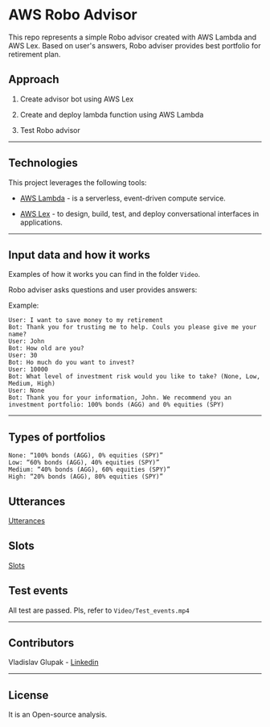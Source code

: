 # AWS Robo Advisor

This repo represents a simple Robo advisor created with AWS Lambda and AWS Lex. Based on user's answers, Robo adviser provides best portfolio for retirement plan.

## Approach

1. Create advisor bot using AWS Lex

2. Create and deploy lambda function using AWS Lambda

3. Test Robo advisor

---

## Technologies

This project leverages the following tools:

- [AWS Lambda](https://aws.amazon.com/lambda/) - is a serverless, event-driven compute service.

- [AWS Lex](https://aws.amazon.com/lex/) - to design, build, test, and deploy conversational interfaces in applications.

---

## Input data and how it works

Examples of how it works you can find in the folder `Video`.

Robo adviser asks questions and user provides answers:

Example:

```
User: I want to save money to my retirement
Bot: Thank you for trusting me to help. Couls you please give me your name?
User: John
Bot: How old are you?
User: 30
Bot: Ho much do you want to invest?
User: 10000
Bot: What level of investment risk would you like to take? (None, Low, Medium, High)
User: None
Bot: Thank you for your information, John. We recommend you an investment portfolio: 100% bonds (AGG) and 0% equities (SPY)

```

---

## Types of portfolios

```
None: “100% bonds (AGG), 0% equities (SPY)”
Low: “60% bonds (AGG), 40% equities (SPY)”
Medium: “40% bonds (AGG), 60% equities (SPY)”
High: “20% bonds (AGG), 80% equities (SPY)”
```

## Utterances

[Utterances](Images/utterances.JPG)

## Slots

[Slots](Images/slots.JPG)

## Test events

All test are passed. Pls, refer to `Video/Test_events.mp4`

---

## Contributors

Vladislav Glupak - [Linkedin](https://www.linkedin.com/in/vladislav-glupak/)

---

## License

It is an Open-source analysis.
